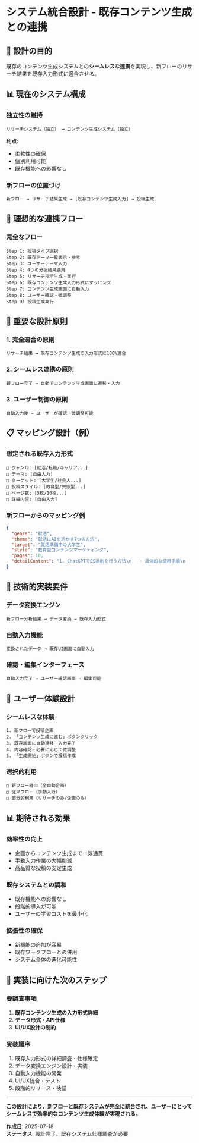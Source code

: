 # システム統合設計 - 既存コンテンツ生成との連携

## 🎯 設計の目的

既存のコンテンツ生成システムとの**シームレスな連携**を実現し、新フローのリサーチ結果を既存入力形式に適合させる。

## 📊 現在のシステム構成

### **独立性の維持**
```
リサーチシステム（独立） ⟷ コンテンツ生成システム（独立）
```
**利点**: 
- 柔軟性の確保
- 個別利用可能
- 既存機能への影響なし

### **新フローの位置づけ**
```
新フロー → リサーチ結果生成 → [既存コンテンツ生成入力] → 投稿生成
```

## 🔄 理想的な連携フロー

### **完全なフロー**
```
Step 1: 投稿タイプ選択
Step 2: 既存テーマ一覧表示・参考
Step 3: ユーザーテーマ入力
Step 4: 4つの分析結果適用
Step 5: リサーチ指示生成・実行
Step 6: 既存コンテンツ生成入力形式にマッピング
Step 7: コンテンツ生成画面に自動入力
Step 8: ユーザー確認・微調整
Step 9: 投稿生成実行
```

## 🎯 重要な設計原則

### **1. 完全適合の原則**
```
リサーチ結果 → 既存コンテンツ生成の入力形式に100%適合
```

### **2. シームレス連携の原則**
```
新フロー完了 → 自動でコンテンツ生成画面に遷移・入力
```

### **3. ユーザー制御の原則**
```
自動入力後 → ユーザーが確認・微調整可能
```

## 📋 マッピング設計（例）

### **想定される既存入力形式**
```
□ ジャンル: [就活/転職/キャリア...]
□ テーマ: [自由入力]
□ ターゲット: [大学生/社会人...]
□ 投稿スタイル: [教育型/共感型...]
□ ページ数: [5枚/10枚...]
□ 詳細内容: [自由入力]
```

### **新フローからのマッピング例**
```json
{
  "genre": "就活",
  "theme": "就活にAIを活かす7つの方法",
  "target": "就活準備中の大学生",  
  "style": "教育型コンテンツマーケティング",
  "pages": 10,
  "detailContent": "1. ChatGPTでES添削を行う方法\n   - 具体的な使用手順\n   - 効果的なプロンプト例\n\n2. AI面接練習ツールの活用\n   - おすすめツール3選\n   - 練習方法の詳細\n\n...(リサーチ結果の詳細)"
}
```

## 🔧 技術的実装要件

### **データ変換エンジン**
```
新フロー分析結果 → データ変換 → 既存入力形式
```

### **自動入力機能**
```
変換されたデータ → 既存UI画面に自動入力
```

### **確認・編集インターフェース**
```
自動入力完了 → ユーザー確認画面 → 編集可能
```

## 🎯 ユーザー体験設計

### **シームレスな体験**
```
1. 新フローで投稿企画
2. 「コンテンツ生成に進む」ボタンクリック
3. 既存画面に自動遷移・入力完了
4. 内容確認・必要に応じて微調整
5. 「生成開始」ボタンで投稿作成
```

### **選択的利用**
```
□ 新フロー経由（全自動企画）
□ 従来フロー（手動入力）
□ 部分的利用（リサーチのみ/企画のみ）
```

## 📊 期待される効果

### **効率性の向上**
- 企画からコンテンツ生成まで一気通貫
- 手動入力作業の大幅削減
- 高品質な投稿の安定生成

### **既存システムとの調和**
- 既存機能への影響なし
- 段階的導入が可能
- ユーザーの学習コストを最小化

### **拡張性の確保**
- 新機能の追加が容易
- 既存ワークフローとの併用
- システム全体の進化可能性

## 🚀 実装に向けた次のステップ

### **要調査事項**
1. **既存コンテンツ生成の入力形式詳細**
2. **データ形式・API仕様**
3. **UI/UX設計の制約**

### **実装順序**
1. 既存入力形式の詳細調査・仕様確定
2. データ変換エンジン設計・実装
3. 自動入力機能の開発
4. UI/UX統合・テスト
5. 段階的リリース・検証

---

**この設計により、新フローと既存システムが完全に統合され、ユーザーにとってシームレスで効率的なコンテンツ生成体験が実現される。**

**作成日**: 2025-07-18  
**ステータス**: 設計完了、既存システム仕様調査が必要